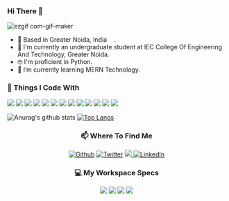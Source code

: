 ### Hi There 👋

<!-- <h3>Hey, nice to see you.</h3> -->

![ezgif com-gif-maker](https://user-images.githubusercontent.com/54449601/100186169-7f311180-2f0b-11eb-8abc-316061eb9678.gif)


- 📍 Based in Greater Noida, India <img src="https://github.com/chitrank0614/chitrank0614/blob/master/images/india.svg" width="13"/>.
- 🏢 I'm currently an undergraduate student at IEC College Of Engineering And Technology, Greater Noida.
- 🤓 I'm proficient in Python.
- 🌱 I’m currently learning MERN Technology.

<h3>🔧 Things I Code With</h3>

![](https://img.shields.io/badge/OS-Windows_10-informational?style=for-the-badge&logo=windows&logoColor=white&color=1e90ff)
![](https://img.shields.io/badge/Editor-Visual_Studio_Code-informational?style=for-the-badge&logo=visual-studio-code&logoColor=white&color=1e90ff)
![](https://img.shields.io/badge/Code-Python-informational?style=for-the-badge&logo=python&logoColor=white&color=1e90ff)
![](https://img.shields.io/badge/Code-JavaScript-informational?style=for-the-badge&logo=javascript&logoColor=white&color=1e90ff)
![](https://img.shields.io/badge/Code-HTML5-informational?style=for-the-badge&logo=html5&logoColor=white&color=1e90ff)
![](https://img.shields.io/badge/Code-CSS3-informational?style=for-the-badge&logo=css3&logoColor=white&color=1e90ff)
![](https://img.shields.io/badge/Code-Bootstrap-informational?style=for-the-badge&logo=bootstrap&logoColor=white&color=1e90ff)
![](https://img.shields.io/badge/Code-React-informational?style=for-the-badge&logo=react&logoColor=white&color=1e90ff)
![](https://img.shields.io/badge/Code-Redux-informational?style=for-the-badge&logo=redux&logoColor=white&color=1e90ff)
![](https://img.shields.io/badge/Shell-Bash-informational?style=for-the-badge&logo=gnu-bash&logoColor=white&color=1e90ff)
![](https://img.shields.io/badge/Tools-MongoDB-informational?style=for-the-badge&logo=mongodb&logoColor=white&color=1e90ff)
![](https://img.shields.io/badge/Tools-Heroku-informational?style=for-the-badge&logo=heroku&logoColor=white&color=1e90ff)
![](https://img.shields.io/badge/Tools-Git-informational?style=for-the-badge&logo=git&logoColor=white&color=1e90ff)

![Anurag's github stats](https://github-readme-stats.vercel.app/api?username=siddharthsonii&show_icons=true&hide=issues)
[![Top Langs](https://github-readme-stats.vercel.app/api/top-langs/?username=siddharthsonii&layout=compact)](https://github.com/anuraghazra/github-readme-stats)

<h3 align='center'>📫 Where To Find Me</h3>
<p align='center'>
  <a href="https://github.com/siddharthsonii" target="_blank"><img alt="Github" src="https://img.shields.io/badge/GitHub-%2312100E.svg?&style=for-the-badge&logo=Github&logoColor=white" /></a> 
  <a href="https://twitter.com/siddharthsonii" target="_blank"><img alt="Twitter" src="https://img.shields.io/badge/twitter-%231DA1F2.svg?&style=for-the-badge&logo=twitter&logoColor=white" /></a>
    <a href="https://instagram.com/beingsuperman_">
    <img src="https://img.shields.io/badge/instagram-%23E4405F.svg?&style=for-the-badge&logo=instagram&logoColor=white" />        
  </a>
  <a href="https://www.linkedin.com/in/siddharth-soni-b1ab99147" target="_blank"><img alt="LinkedIn" src="https://img.shields.io/badge/linkedin-%230077B5.svg?&style=for-the-badge&logo=linkedin&logoColor=white" /></a> 
</p>
<h3 align='center'>💻 My Workspace Specs</h3>
<p align='center'>
  <img src="https://img.shields.io/badge/OS-Windows_10-informational?style=for-the-badge&logo=windows&logoColor=white" />
  <img src="https://img.shields.io/badge/intel-core%20i5%208th-%230071C5.svg?&style=for-the-badge&logo=intel&logoColor=white" />
  <img src="https://img.shields.io/badge/RAM-8GB-%230071C5.svg?&style=for-the-badge&logo=ram&logoColor=white" />
  <img src="https://img.shields.io/badge/nvidia-gtx%201050%20ti-%2376B900.svg?&style=for-the-badge&logo=nvidia&logoColor=white" />
</p>


